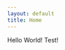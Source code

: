```yaml
---
layout: default
title: Home
---
```


<head>
  <link rel="stylesheet" href="{{ '/assets/main.css' | relative_url }}">
</head>

Hello World! Test!
